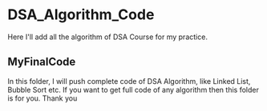 # DSA_Algorithm_Code

Here I'll add all the algorithm of DSA Course for my practice.

## MyFinalCode 
In this folder, I will push complete code of DSA Algorithm, like Linked List, Bubble Sort etc. If you want to get full code of any algorithm then this folder is for you.
Thank you